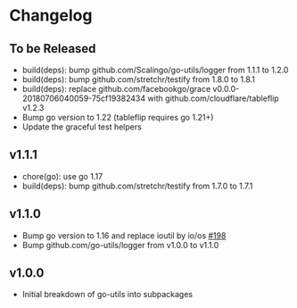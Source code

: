 # Changelog

## To be Released

* build(deps): bump github.com/Scalingo/go-utils/logger from 1.1.1 to 1.2.0
* build(deps): bump github.com/stretchr/testify from 1.8.0 to 1.8.1
* build(deps): replace github.com/facebookgo/grace v0.0.0-20180706040059-75cf19382434 with github.com/cloudflare/tableflip v1.2.3
* Bump go version to 1.22 (tableflip requires go 1.21+)
* Update the graceful test helpers 

## v1.1.1

* chore(go): use go 1.17
* build(deps): bump github.com/stretchr/testify from 1.7.0 to 1.7.1

## v1.1.0

* Bump go version to 1.16 and replace ioutil by io/os [#198](https://github.com/Scalingo/go-utils/pull/198)
* Bump github.com/go-utils/logger from v1.0.0 to v1.1.0

## v1.0.0

* Initial breakdown of go-utils into subpackages

